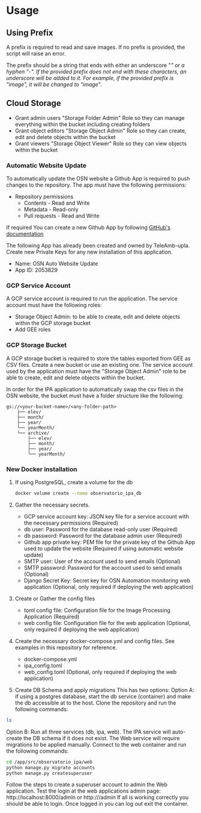 # Usage

## Using Prefix

A prefix is required to read and save images. If no prefix is provided, the script will raise an error.

The prefix should be a string that ends with either an underscore "_" or a hyphen "-". If the provided prefix does not end with these characters, an underscore will be added to it. For example, if the provided prefix is "image", it will be changed to "image_".

## Cloud Storage

- Grant admin users "Storage Folder Admin" Role so they can manage everything within the bucket including creating folders 
- Grant object editors "Storage Object Admin" Role so they can create, edit and delete objects within the bucket
- Grant viewers "Storage Object Viewer" Role so they can view objects within the bucket

### Automatic Website Update

To automatically update the OSN website a Github App is required to push changes to the repository. The app must have the following permissions:

- Repository permissions
  - Contents - Read and Write
  - Metadata - Read-only
  - Pull requests - Read and Write

If required You can create a new Github App by following [GitHub's documentation](https://docs.github.com/en/apps/creating-github-apps/registering-a-github-app/registering-a-github-app)

The following App has already been created and owned by TeleAmb-upla. Create new Private Keys for any new installation of this application.

- Name: OSN Auto Website Update
- App ID: 2053829


### GCP Service Account

A GCP service account is required to run the application. The service account must have the following roles:

- Storage Object Admin: to be able to create, edit and delete objects within the GCP storage bucket
- Add GEE roles

### GCP Storage Bucket

A GCP storage bucket is required to store the tables exported from GEE as CSV files. Create a new bucket or use an existing one. The service account used by the application must have the "Storage Object Admin" role to be able to create, edit and delete objects within the bucket.

In order for the IPA application to automatically swap the csv files in the OSN website, the bucket must have a folder structure like the following:

```
gs://<your-bucket-name>/<any-folder-path>
    ├── elev/
    ├── month/
    ├── year/
    └── yearMonth/
    └── archive/
        ├── elev/
        ├── month/
        ├── year/
        └── yearMonth/
```

### New Docker installation

1. If using PostgreSQL, create a volume for the db

   ```bash
   docker volume create --name observatorio_ipa_db
   ```

2. Gather the necessary secrets.
    - GCP service account key: JSON key file for a service account with the necessary permissions (Required)
    - db user: Password for the database read-only user (Required)
    - db password: Password for the database admin user (Required)
    - Github app private key: PEM file for the private key of the Github App used to update the website (Required if using automatic website update)
    - SMTP user: User of the account used to send emails (Optional)
    - SMTP password: Password for the account used to send emails (Optional)
    - Django Secret Key: Secret key for OSN Automation monitoring web application (Optional, only required if deploying the web application)

3. Create or Gather the config files
    - toml config file: Configuration file for the Image Processing Application (Required)
    - web config file: Configuration file for the web application (Optional, only required if deploying the web application)

4. Create the necessary docker-compose.yml and config files. See examples in this repository for reference.
    - docker-compose.yml
    - ipa_config.toml
    - web_config.toml (Optional, only required if deploying the web application)

5. Create DB Schema and apply migrations
This has two options:
Option A: if using a postgres database, start the db service (container) and make the db accessible at to the host. Clone the repository and run the following commands:

```bash
ls
```

Option B: Run all three services (db, ipa, web). The IPA service will auto-create the DB schema if it does not exist. 
The Web service will require migrations to be applied manually. Connect to the web container and run the following commands:

```bash
cd /app/src/observatorio_ipa/web
python manage.py migrate accounts
python manage.py createsuperuser 
```

Follow the steps to create a superuser account to admin the Web application. Test the login at the web applications admin page: http://localhost:8000/admin or http://<your-domain>/admin
If all is working correctly you should be able to login. Once logged in you can log out exit the container.

